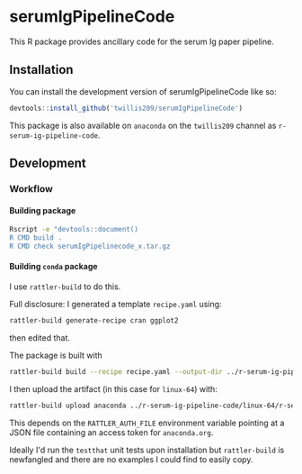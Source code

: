 
# serumIgPipelineCode

<!-- badges: start -->
<!-- badges: end -->

This R package provides ancillary code for the serum Ig paper pipeline.

## Installation

You can install the development version of serumIgPipelineCode like so:

``` r
devtools::install_github('twillis209/serumIgPipelineCode')
```

This package is also available on `anaconda` on the `twillis209` channel as `r-serum-ig-pipeline-code`. 

## Development

### Workflow

#### Building package

```sh
Rscript -e "devtools::document()
R CMD build .
R CMD check serumIgPipelinecode_x.tar.gz
```

#### Building `conda` package

I use `rattler-build` to do this.

Full disclosure: I generated a template `recipe.yaml` using: 
```sh
rattler-build generate-recipe cran ggplot2
```
then edited that.

The package is built with

```sh
rattler-build build --recipe recipe.yaml --output-dir ../r-serum-ig-pipeline-code
```

I then upload the artifact (in this case for `linux-64`) with:

```sh
rattler-build upload anaconda ../r-serum-ig-pipeline-code/linux-64/r-serum-ig-pipeline-code-0.1.0-hb0f4dca_0.conda --owner twillis209
```

This depends on the `RATTLER_AUTH_FILE` environment variable pointing at a JSON file containing an access token for `anaconda.org`.

Ideally I'd run the `testthat` unit tests upon installation but `rattler-build` is newfangled and there are no examples I could find to easily copy.